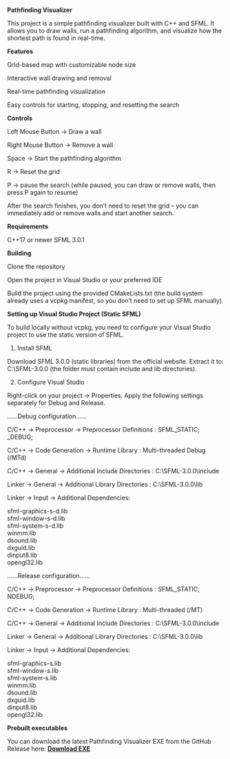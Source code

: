 **Pathfinding Visualizer**

This project is a simple pathfinding visualizer built with C++ and SFML.
It allows you to draw walls, run a pathfinding algorithm, and visualize how the shortest path is found in real-time.

**Features**

Grid-based map with customizable node size

Interactive wall drawing and removal

Real-time pathfinding visualization

Easy controls for starting, stopping, and resetting the search

**Controls**

Left Mouse Button -> Draw a wall

Right Mouse Button -> Remove a wall

Space -> Start the pathfinding algorithm

R -> Reset the grid

P → pause the search (while paused, you can draw or remove walls, then press P again to resume)

After the search finishes, you don’t need to reset the grid – you can immediately add or remove walls and start another search.

**Requirements**

C++17 or newer
SFML 3.0.1

**Building**

Clone the repository

Open the project in Visual Studio or your preferred IDE

Build the project using the provided CMakeLists.txt (the build system already uses a vcpkg manifest, so you don’t need to set up SFML manually)

**Setting up Visual Studio Project (Static SFML)**

To build locally without vcpkg, you need to configure your Visual Studio project to use the static version of SFML.

1. Install SFML

Download SFML 3.0.0 (static libraries) from the official website.
Extract it to:
C:\SFML-3.0.0
(the folder must contain include and lib directories).

2. Configure Visual Studio

Right-click on your project → Properties.
Apply the following settings separately for Debug and Release.

......Debug configuration......

C/C++ → Preprocessor → Preprocessor Definitions : SFML_STATIC; \_DEBUG;

C/C++ → Code Generation → Runtime Library : Multi-threaded Debug (/MTd)

C/C++ → General → Additional Include Directories : C:\SFML-3.0.0\include

Linker → General → Additional Library Directories : C:\SFML-3.0.0\lib

Linker → Input → Additional Dependencies:

sfml-graphics-s-d.lib<br>
sfml-window-s-d.lib<br>
sfml-system-s-d.lib<br>
winmm.lib<br>
dsound.lib<br>
dxguid.lib<br>
dinput8.lib<br>
opengl32.lib<br>

......Release configuration......

C/C++ → Preprocessor → Preprocessor Definitions : SFML_STATIC; NDEBUG;

C/C++ → Code Generation → Runtime Library : Multi-threaded (/MT)

C/C++ → General → Additional Include Directories : C:\SFML-3.0.0\include

Linker → General → Additional Library Directories : C:\SFML-3.0.0\lib

Linker → Input → Additional Dependencies:

sfml-graphics-s.lib<br>
sfml-window-s.lib<br>
sfml-system-s.lib<br>
winmm.lib<br>
dsound.lib<br>
dxguid.lib<br>
dinput8.lib<br>
opengl32.lib<br>

**Prebuilt executables**

You can download the latest Pathfinding Visualizer EXE from the GitHub Release here: **[Download EXE](https://github.com/rrasp94/Pathfinding/releases/tag/master)**
